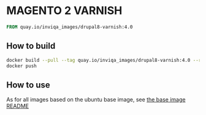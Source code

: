 # MAGENTO 2 VARNISH

```Dockerfile
FROM quay.io/inviqa_images/drupal8-varnish:4.0
```

## How to build
```bash
docker build --pull --tag quay.io/inviqa_images/drupal8-varnish:4.0 --rm .
docker push
```

## How to use

As for all images based on the ubuntu base image, see
[the base image README](../../ubuntu/16.04/README.md)
